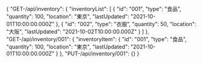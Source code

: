 {
  "GET-/api/inventory": {
    "inventoryList": [
      {
        "id": "001",
        "type": "食品",
        "quantity": 100,
        "location": "東京",
        "lastUpdated": "2021-10-01T10:00:00.000Z"
      },
      {
        "id": "002",
        "type": "衣服",
        "quantity": 50,
        "location": "大阪",
        "lastUpdated": "2021-10-02T10:00:00.000Z"
      }
    ]
  },
  "GET-/api/inventory/001": {
    "inventoryItem": {
      "id": "001",
      "type": "食品",
      "quantity": 100,
      "location": "東京",
      "lastUpdated": "2021-10-01T10:00:00.000Z"
    }
  },
  "PUT-/api/inventory/001": {}
}